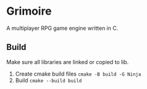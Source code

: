 # Grimoire
A multiplayer RPG game engine written in C.

## Build
Make sure all libraries are linked or copied to lib.

1. Create cmake build files `cmake -B build -G Ninja`
2. Build `cmake --build build`
